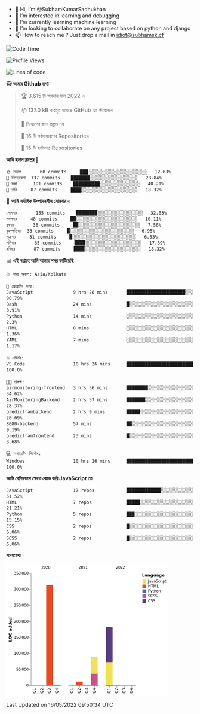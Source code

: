 - 👋 Hi, I’m @SubhamKumarSadhukhan
- 👀 I’m interested in learning and debugging
- 🌱 I’m currently learning machine learning
- 💞️ I’m looking to collaborate on any project based on python and django
- 📫 How to reach me ?
      Just drop a mail in idiot@subhamsk.cf

<!---
SubhamKumarSadhukhan/SubhamKumarSadhukhan is a ✨ special ✨ repository because its `README.md` (this file) appears on your GitHub profile.
You can click the Preview link to take a look at your changes.
--->


<!--START_SECTION:waka-->
![Code Time](http://img.shields.io/badge/Code%20Time-494%20hrs%201%20min-blue)

![Profile Views](http://img.shields.io/badge/%E0%A6%AA%E0%A7%8D%E0%A6%B0%E0%A7%8B%E0%A6%AB%E0%A6%BE%E0%A6%87%E0%A6%B2%20%E0%A6%A6%E0%A6%B0%E0%A7%8D%E0%A6%B6%E0%A6%A8-2-blue)

![Lines of code](https://img.shields.io/badge/%E0%A6%B9%E0%A7%8D%E0%A6%AF%E0%A6%BE%E0%A6%B2%E0%A7%8B%20%E0%A6%93%E0%A6%AF%E0%A6%BC%E0%A6%BE%E0%A6%B0%E0%A7%8D%E0%A6%B2%E0%A7%8D%E0%A6%A1%20%E0%A6%A5%E0%A7%87%E0%A6%95%E0%A7%87%20%E0%A6%86%E0%A6%AE%E0%A6%BF%20%E0%A6%B2%E0%A6%BF%E0%A6%96%E0%A7%87%E0%A6%9B%E0%A6%BF-600%20Thousand%20%E0%A6%95%E0%A7%8B%E0%A6%A1%E0%A7%87%E0%A6%B0%20%E0%A6%B2%E0%A6%BE%E0%A6%87%E0%A6%A8-blue)

**🐱 আমার Github তথ্য** 

> 🏆 3,615 টি অবদান সাল 2022 এ
 > 
> 📦 137.0 kB ব্যবহৃত হয়েছে GitHub এর স্টরেজের 
 > 
> 🚫 নিয়োগের জন্য প্রস্তুত নয়
 > 
> 📜 16 টি সর্বসাধারণের Repositories 
 > 
> 🔑 15 টি ব্যক্তিগত Repositories  
 > 
**আমি হলাম রাতের 🦉** 

```text
🌞 সকাল       60 commits     ███░░░░░░░░░░░░░░░░░░░░░░   12.63% 
🌆 দিনেরবেলা  137 commits    ███████░░░░░░░░░░░░░░░░░░   28.84% 
🌃 সন্ধা      191 commits    ██████████░░░░░░░░░░░░░░░   40.21% 
🌙 রাত্রি     87 commits     ████░░░░░░░░░░░░░░░░░░░░░   18.32%

```
📅 **আমি সর্বাধিক উৎপাদনশীল সোমবার এ** 

```text
সোমবার       155 commits    ████████░░░░░░░░░░░░░░░░░   32.63% 
মঙ্গলবার     48 commits     ██░░░░░░░░░░░░░░░░░░░░░░░   10.11% 
বুধবার       36 commits     ██░░░░░░░░░░░░░░░░░░░░░░░   7.58% 
বৃহস্পতিবার  33 commits     █░░░░░░░░░░░░░░░░░░░░░░░░   6.95% 
শুক্রবার     31 commits     █░░░░░░░░░░░░░░░░░░░░░░░░   6.53% 
শনিবার       85 commits     ████░░░░░░░░░░░░░░░░░░░░░   17.89% 
রবিবার       87 commits     ████░░░░░░░░░░░░░░░░░░░░░   18.32%

```


📊 **এই সপ্তাহে আমি আমার সময় কাটিয়েছি** 

```text
⌚︎ সময় অঞ্চল: Asia/Kolkata

💬 প্রোগ্রামিং ভাষা: 
JavaScript               9 hrs 28 mins       ██████████████████████░░░   90.79% 
Bash                     24 mins             █░░░░░░░░░░░░░░░░░░░░░░░░   3.91% 
Python                   14 mins             ░░░░░░░░░░░░░░░░░░░░░░░░░   2.3% 
HTML                     8 mins              ░░░░░░░░░░░░░░░░░░░░░░░░░   1.36% 
YAML                     7 mins              ░░░░░░░░░░░░░░░░░░░░░░░░░   1.17%

🔥 এডিটর: 
VS Code                  10 hrs 26 mins      █████████████████████████   100.0%

🐱‍💻 প্রকল্ম: 
airmonitoring-frontend   3 hrs 36 mins       ████████░░░░░░░░░░░░░░░░░   34.62% 
AirMonitoringBackend     2 hrs 57 mins       ███████░░░░░░░░░░░░░░░░░░   28.37% 
predictrambackend        2 hrs 9 mins        █████░░░░░░░░░░░░░░░░░░░░   20.69% 
8080-backend             57 mins             ██░░░░░░░░░░░░░░░░░░░░░░░   9.19% 
predictramfrontend       23 mins             █░░░░░░░░░░░░░░░░░░░░░░░░   3.68%

💻 অপারেটিং সিস্টেম: 
Windows                  10 hrs 26 mins      █████████████████████████   100.0%

```

**আমি বেশিরভাগ ক্ষেত্রে কোড করি JavaScript তে** 

```text
JavaScript               17 repos            █████████████░░░░░░░░░░░░   51.52% 
HTML                     7 repos             █████░░░░░░░░░░░░░░░░░░░░   21.21% 
Python                   5 repos             ███░░░░░░░░░░░░░░░░░░░░░░   15.15% 
CSS                      2 repos             █░░░░░░░░░░░░░░░░░░░░░░░░   6.06% 
SCSS                     2 repos             █░░░░░░░░░░░░░░░░░░░░░░░░   6.06%

```


**সময়রেখা**

![Chart not found](https://raw.githubusercontent.com/SubhamKumarSadhukhan/SubhamKumarSadhukhan/main/charts/bar_graph.png) 


 Last Updated on 16/05/2022 09:50:34 UTC
<!--END_SECTION:waka-->
